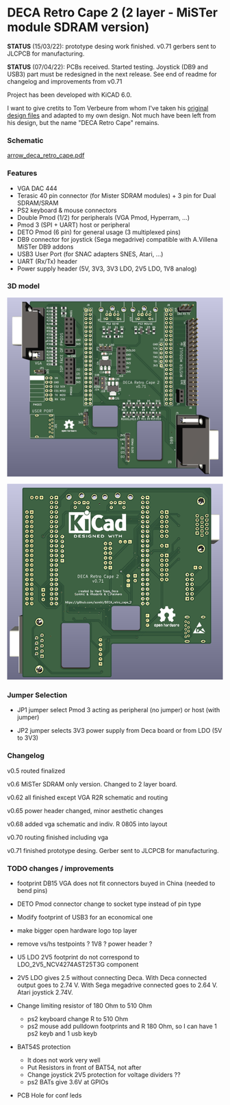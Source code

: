 # DECA Retro Cape 2 (2 layer - MiSTer module SDRAM version)

**STATUS** (15/03/22):  prototype desing work finished. v0.71 gerbers sent to JLCPCB for manufacturing.

**STATUS** (07/04/22):  PCBs received. Started testing. Joystick (DB9 and USB3) part must be redesigned in the next release. See end of readme for changelog and improvements from v0.71

Project has been developed with KiCAD 6.0. 

I want to give cretits to Tom Verbeure from whom I've taken his [original design  files](https://github.com/tomverbeure/arrow_deca_retro_cape) and adapted to my own design. Not much have been left from his design, but the name "DECA Retro Cape" remains.  



### **Schematic**

 [arrow_deca_retro_cape.pdf](arrow_deca_retro_cape.pdf) 

### **Features**

* VGA DAC 444
* Terasic 40 pin connector (for Mister SDRAM modules) + 3 pin for Dual SDRAM/SRAM 
* PS2 keyboard & mouse connectors
* Double Pmod (1/2) for peripherals (VGA Pmod, Hyperram, ...)
* Pmod 3 (SPI + UART) host or peripheral 
* DETO Pmod (6 pin) for general usage (3 multiplexed pins)
* DB9 connector for joystick (Sega megadrive) compatible with A.Villena MiSTer DB9 addons
* USB3 User Port (for SNAC adapters SNES, Atari, ...)
* UART (Rx/Tx) header
* Power supply header (5V, 3V3, 3V3 LDO, 2V5 LDO, 1V8 analog)

### 3D model

![DECA_retro_cape_1](DECA_retro_cape_1.png)



![DECA_retro_cape_2](DECA_retro_cape_2.png)



### **Jumper Selection**

* JP1 jumper select Pmod 3 acting as peripheral (no jumper) or host (with jumper)

* JP2 jumper selects 3V3 power supply from Deca board or from LDO (5V to 3V3)

  

### Changelog

v0.5  routed finalized

v0.6  MiSTer SDRAM only version. Changed to 2 layer board.

v0.62 all finished except VGA R2R schematic and routing

v0.65 power header changed, minor aesthetic changes

v0.68 added vga schematic and indiv. R 0805 into layout

v0.70 routing finished including vga

v0.71 finished prototype desing. Gerber sent to JLCPCB for manufacturing.



### TODO changes / improvements

* footprint DB15 VGA does not fit connectors buyed in China (needed to bend pins)
* DETO Pmod connector change to socket type instead of pin type
* Modify footprint of USB3 for an economical one
* make bigger open hardware logo top layer
* remove vs/hs testpoints ?   1V8 ? power header ?
* U5 LDO 2V5 footprint do not correspond to LDO_2V5_NCV4274AST25T3G component
* 2V5 LDO gives 2.5 without connecting Deca. With Deca connected output goes to 2.74 V. With Sega megadrive connected goes to 2.64 V. Atari joystick 2.74V.
* Change limiting resistor of 180 Ohm to 510 Ohm
  * ps2 keyboard change R to 510 Ohm
  * ps2 mouse add pulldown footprints and R 180 Ohm, so I can have 1 ps2 keyb and 1 usb keyb

* BAT54S protection
  * It does not work very well
  * Put Resistors in front of BAT54, not after
  * Change joystick 2V5 protection  for voltage dividers ??
  * ps2 BATs give 3.6V at GPIOs

* PCB Hole for conf leds

